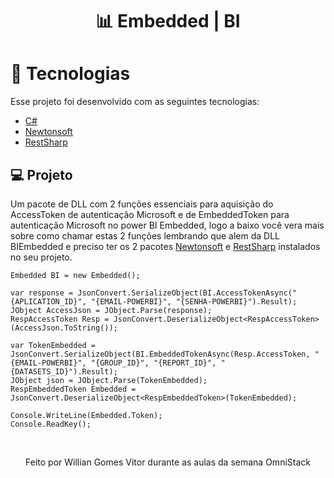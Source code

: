 <h1 align="center">
 📊 <strong>Embedded | BI</strong>
</h1>

# :rocket: Tecnologias
Esse projeto foi desenvolvido com as seguintes tecnologias:

- [C#](https://docs.microsoft.com/pt-br/dotnet/csharp/)
- [Newtonsoft](https://www.newtonsoft.com/json)
- [RestSharp](http://restsharp.org/)

## 💻 Projeto
Um pacote de DLL com 2 funções essenciais para aquisição do AccessToken de autenticação Microsoft e de EmbeddedToken para autenticação Microsoft no power BI Embedded, logo a baixo você vera mais sobre como chamar estas 2 funções lembrando que alem da DLL BIEmbedded e preciso ter os 2 pacotes [Newtonsoft](https://www.newtonsoft.com/json) e [RestSharp](http://restsharp.org/) instalados no seu projeto.


```
Embedded BI = new Embedded();

var response = JsonConvert.SerializeObject(BI.AccessTokenAsync("{APLICATION_ID}", "{EMAIL-POWERBI}", "{SENHA-POWERBI}").Result);
JObject AccessJson = JObject.Parse(response);
RespAccessToken Resp = JsonConvert.DeserializeObject<RespAccessToken>(AccessJson.ToString());

var TokenEmbedded = JsonConvert.SerializeObject(BI.EmbeddedTokenAsync(Resp.AccessToken, "{EMAIL-POWERBI}", "{GROUP_ID}", "{REPORT_ID}", "{DATASETS_ID}").Result);
JObject json = JObject.Parse(TokenEmbedded);
RespEmbeddedToken Embedded = JsonConvert.DeserializeObject<RespEmbeddedToken>(TokenEmbedded);
 
Console.WriteLine(Embedded.Token);
Console.ReadKey();

```

<br/>
<p align="center">Feito por Willian Gomes Vitor durante as aulas da semana OmniStack</center>


